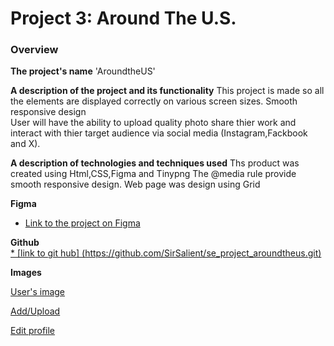 # Project 3: Around The U.S.

### Overview  

**The project's name**
'AroundtheUS'


**A description of the project and its functionality**
This project is made so all the elements are displayed correctly on various screen sizes.
Smooth responsive design  
User will have the ability to upload quality photo
share thier work and interact with thier target audience via social media (Instagram,Fackbook and X).


**A description of technologies and techniques used**
Ths product was created using Html,CSS,Figma and Tinypng
The @media rule provide smooth responsive design.
Web page was design using Grid
  
**Figma**  
  
* [Link to the project on Figma](https://www.figma.com/file/ii4xxsJ0ghevUOcssTlHZv/Sprint-3%3A-Around-the-US?node-id=0%3A1)  


**Github**  
[* \[link to git hub\] (https://github.com/SirSalient/se_project_aroundtheus.git)](https://github.com/SirSalient/se_project_aroundtheus.git)
  
**Images**  
  
[User's image](./images/bald-mountains.jpg)  

[Add/Upload](./images/add-button.svg)  

[Edit profile](./images/edit-button.svg)  